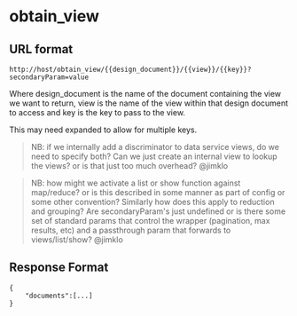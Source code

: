 # obtain_view

## URL format

    http://host/obtain_view/{{design_document}}/{{view}}/{{key}}?secondaryParam=value

Where design_document is the name of the document containing the view we want to return,
view is the name of the view within that design document to access and key is the key to pass to the view.

This may need expanded to allow for multiple keys.

> NB: if we internally add a discriminator to data service views, do we need to specify both?  Can we just create an internal view to lookup the views? or is that just too much overhead? @jimklo

> NB: how might we activate a list or show function against map/reduce? or is this described in some manner as part of config or some other convention?  Similarly how does this apply to reduction and grouping? Are secondaryParam's just undefined or is there some set of standard params that control the wrapper (pagination, max results, etc) and a passthrough param that forwards to views/list/show? @jimklo

## Response Format

    {
        "documents":[...]
    }